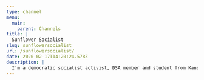 ```yaml
---
type: channel
menu:
  main:
    parent: Channels
title: |
  Sunflower Socialist
slug: sunflowersocialist
url: /sunflowersocialist/
date: 2020-02-17T14:20:24.578Z
description: |
  I'm a democratic socialist activist, DSA member and student from Kansas making vlogs and videos on politics and current events
---
```

